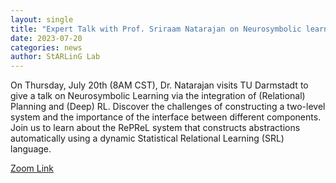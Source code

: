 ```yaml
---
layout: single
title: "Expert Talk with Prof. Sriraam Natarajan on Neurosymbolic learning via integration of Planning and Reinforcement Learning"
date: 2023-07-20
categories: news
author: StARLinG Lab
---
```

On Thursday, July 20th (8AM CST), Dr. Natarajan visits TU Darmstadt to give a talk on Neurosymbolic Learning via the integration of (Relational) Planning and (Deep) RL. Discover the challenges of constructing a two-level system and the importance of the interface between different components. Join us to learn about the RePReL system that constructs abstractions automatically using a dynamic Statistical Relational Learning (SRL) language.

[Zoom Link](https://tu-darmstadt.zoom.us/j/65703868463?pwd=ejJiSXhRSnYzNEI1eldtYkdERTVOdz09)
